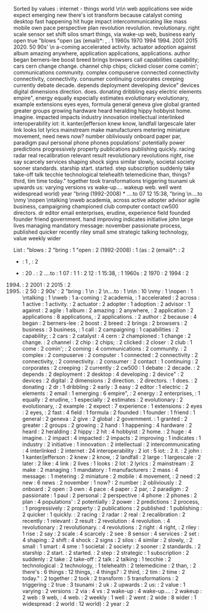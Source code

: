 Sorted by values :
internet - things world \n\n web applications see wide expect emerging new there's iot transform because catalyst coming desktop fast happening hit huge impact intercommunicating like mass mobile own pace perspective plan revolution revolution. revolutionary. right scale sensor set shift silos smart things, via wake-up web, business early open true "blows "open (as (email)*: , . 1 1960s 1970 1994 1994. 2001 2015 2020. 50 90s' \n a-coming accelerated activity. actuator adoption against album amazing anywhere, application applications, applications. author began berners-lee boost breed brings browsers call capabilities capability; cars cern change change. channel chip chips; clicked closer come comin'; communications community. complex compuserve connected connectivity connectivity, connectivity. consumer continuing corporates creeping currently debate decade. depends deployment developing device" devices digital dimensions direction. does. donating dribbling easy electric elements empire", energy equally especially estimates evolutionary evolutionary, example extensions eyes eyes, formula general geneva give global granted greater groups growing hardware heard heralding hippy hobbyist home. imagine. impacted impacts industry innovation intellectual interlinked interoperability iot: it. kanter/jefferson knew know, landfall largescale later link looks lot lyrics mainstream make manufacturers metering miniature movement, need news now? number obliviously onboard paper par, paradigm paul personal phone phones populations' potentially power predictions progressively property publications publishing quickly. racing radar real recalibration relevant result revolutionary revolutions right, rise say scarcely services shaping shock signs similar slowly, societal society sooner standards. starship start. started. step subscription suddenly take take-off talk tecchie technological telehealth telemedicine than, things? third, tim time today." together took transformations triggering tsunami uk upwards us: varying versions vs wake-up.... wakeup web. well went widespread world) year "bring (1992-2008) * ....to 07 12 15:38, \"bring \n....to \nmy \nopen \ntalking \nweb academia, across active adopter advisor agile business, campaigning championed club computer contact cw500 directors. dr editor email enterprises, erudine, experience field founded founder friend government. hand improving indicates initiative john large lives managing mandatory message: november passionate process, published quicker recently riley small sme strategic talking technology, value weekly wider 

List :
"blows : 2
"bring : 1
"open : 2
(1992-2008) : 1
(as : 2
(email)*: : 2
* : 1
, : 2
- : 20
. : 2
....to : 1
07 : 1
1 : 2
12 : 1
15:38, : 1
1960s : 2
1970 : 2
1994 : 2
1994. : 2
2001 : 2
2015 : 2
2020. : 2
50 : 2
90s' : 2
\"bring : 1
\n : 2
\n....to : 1
\n\n : 10
\nmy : 1
\nopen : 1
\ntalking : 1
\nweb : 1
a-coming : 2
academia, : 1
accelerated : 2
across : 1
active : 1
activity. : 2
actuator : 2
adopter : 1
adoption : 2
advisor : 1
against : 2
agile : 1
album : 2
amazing : 2
anywhere, : 2
application : 2
applications : 8
applications, : 2
applications. : 2
author : 2
because : 4
began : 2
berners-lee : 2
boost : 2
breed : 2
brings : 2
browsers : 2
business : 3
business, : 1
call : 2
campaigning : 1
capabilities : 2
capability; : 2
cars : 2
catalyst : 4
cern : 2
championed : 1
change : 2
change. : 2
channel : 2
chip : 2
chips; : 2
clicked : 2
closer : 2
club : 1
come : 2
comin'; : 2
coming : 4
communications : 2
community. : 2
complex : 2
compuserve : 2
computer : 1
connected : 2
connectivity : 2
connectivity, : 2
connectivity. : 2
consumer : 2
contact : 1
continuing : 2
corporates : 2
creeping : 2
currently : 2
cw500 : 1
debate : 2
decade. : 2
depends : 2
deployment : 2
desktop : 4
developing : 2
device" : 2
devices : 2
digital : 2
dimensions : 2
direction. : 2
directors. : 1
does. : 2
donating : 2
dr : 1
dribbling : 2
early : 3
easy : 2
editor : 1
electric : 2
elements : 2
email : 1
emerging : 6
empire", : 2
energy : 2
enterprises, : 1
equally : 2
erudine, : 1
especially : 2
estimates : 2
evolutionary : 2
evolutionary, : 2
example : 2
expect : 7
experience : 1
extensions : 2
eyes : 2
eyes, : 2
fast : 4
field : 1
formula : 2
founded : 1
founder : 1
friend : 1
general : 2
geneva : 2
give : 2
global : 2
government. : 1
granted : 2
greater : 2
groups : 2
growing : 2
hand : 1
happening : 4
hardware : 2
heard : 2
heralding : 2
hippy : 2
hit : 4
hobbyist : 2
home. : 2
huge : 4
imagine. : 2
impact : 4
impacted : 2
impacts : 2
improving : 1
indicates : 1
industry : 2
initiative : 1
innovation : 2
intellectual : 2
intercommunicating : 4
interlinked : 2
internet : 24
interoperability : 2
iot : 5
iot: : 2
it. : 2
john : 1
kanter/jefferson : 2
knew : 2
know, : 2
landfall : 2
large : 1
largescale : 2
later : 2
like : 4
link : 2
lives : 1
looks : 2
lot : 2
lyrics : 2
mainstream : 2
make : 2
managing : 1
mandatory : 1
manufacturers : 2
mass : 4
message: : 1
metering : 2
miniature : 2
mobile : 4
movement, : 2
need : 2
new : 6
news : 2
november : 1
now? : 2
number : 2
obliviously : 2
onboard : 2
open : 3
own : 4
pace : 4
paper : 2
par, : 2
paradigm : 2
passionate : 1
paul : 2
personal : 2
perspective : 4
phone : 2
phones : 2
plan : 4
populations' : 2
potentially : 2
power : 2
predictions : 2
process, : 1
progressively : 2
property : 2
publications : 2
published : 1
publishing : 2
quicker : 1
quickly. : 2
racing : 2
radar : 2
real : 2
recalibration : 2
recently : 1
relevant : 2
result : 2
revolution : 4
revolution. : 4
revolutionary : 2
revolutionary. : 4
revolutions : 2
right : 4
right, : 2
riley : 1
rise : 2
say : 2
scale : 4
scarcely : 2
see : 8
sensor : 4
services : 2
set : 4
shaping : 2
shift : 4
shock : 2
signs : 2
silos : 4
similar : 2
slowly, : 2
small : 1
smart : 4
sme : 1
societal : 2
society : 2
sooner : 2
standards. : 2
starship : 2
start. : 2
started. : 2
step : 2
strategic : 1
subscription : 2
suddenly : 2
take : 2
take-off : 2
talk : 2
talking : 1
tecchie : 2
technological : 2
technology, : 1
telehealth : 2
telemedicine : 2
than, : 2
there's : 6
things : 12
things, : 4
things? : 2
third, : 2
tim : 2
time : 2
today." : 2
together : 2
took : 2
transform : 5
transformations : 2
triggering : 2
true : 3
tsunami : 2
uk : 2
upwards : 2
us: : 2
value : 1
varying : 2
versions : 2
via : 4
vs : 2
wake-up : 4
wake-up.... : 2
wakeup : 2
web : 9
web, : 4
web. : 2
weekly : 1
well : 2
went : 2
wide : 8
wider : 1
widespread : 2
world : 12
world) : 2
year : 2
